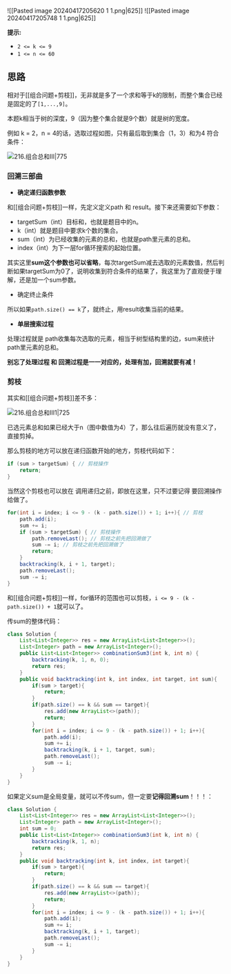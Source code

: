 ![[Pasted image 20240417205620 1 1.png|625]]
![[Pasted image 20240417205748 1 1.png|625]]

**提示:**
- `2 <= k <= 9`
- `1 <= n <= 60`

## 思路

相对于[[组合问题+剪枝]]，无非就是多了一个求和等于k的限制，而整个集合已经是固定的了`[1,...,9]`。

本题k相当于树的深度，9（因为整个集合就是9个数）就是树的宽度。

例如 k = 2，n = 4的话，选取过程如图，只有最后取到集合（1，3）和为4 符合条件：

![216.组合总和III|775](https://code-thinking-1253855093.file.myqcloud.com/pics/20201123195717975.png)

### 回溯三部曲

- **确定递归函数参数**

和[[组合问题+剪枝]]一样，先定义定义path 和 result。接下来还需要如下参数：

- targetSum（int）目标和，也就是题目中的n。
- k（int）就是题目中要求k个数的集合。
- sum（int）为已经收集的元素的总和，也就是path里元素的总和。
- index（int）为下一层for循环搜索的起始位置。

其实这里**sum这个参数也可以省略**，每次targetSum减去选取的元素数值，然后判断如果targetSum为0了，说明收集到符合条件的结果了，我这里为了直观便于理解，还是加一个sum参数。

- 确定终止条件

所以如果`path.size() == k`了，就终止，用result收集当前的结果。

- **单层搜索过程**

处理过程就是 path收集每次选取的元素，相当于树型结构里的边，sum来统计path里元素的总和。

**别忘了处理过程 和 回溯过程是一一对应的，处理有加，回溯就要有减！**

### 剪枝

其实和[[组合问题+剪枝]]差不多：

![216.组合总和III1|725](https://code-thinking-1253855093.file.myqcloud.com/pics/2020112319580476.png)

已选元素总和如果已经大于n（图中数值为4）了，那么往后遍历就没有意义了，直接剪掉。

那么剪枝的地方可以放在递归函数开始的地方，剪枝代码如下：

```java
if (sum > targetSum) { // 剪枝操作
    return;
}
```

当然这个剪枝也可以放在 调用递归之前，即放在这里，只不过要记得 要回溯操作给做了。

```java
for(int i = index; i <= 9 - (k - path.size()) + 1; i++){ // 剪枝
    path.add(i);
    sum += i;
    if (sum > targetSum) { // 剪枝操作
        path.removeLast(); // 剪枝之前先把回溯做了
        sum -= i; // 剪枝之前先把回溯做了
        return;
    }
    backtracking(k, i + 1, target);
    path.removeLast();
    sum -= i;
}
```

和[[组合问题+剪枝]]一样，for循环的范围也可以剪枝，`i <= 9 - (k - path.size()) + 1`就可以了。

传sum的整体代码：

```java
class Solution {
    List<List<Integer>> res = new ArrayList<List<Integer>>();
    List<Integer> path = new ArrayList<Integer>(); 
    public List<List<Integer>> combinationSum3(int k, int n) {
        backtracking(k, 1, n, 0);
        return res;
    }
    public void backtracking(int k, int index, int target, int sum){
        if(sum > target){
            return;
        }
        if(path.size() == k && sum == target){
            res.add(new ArrayList<>(path));
            return;
        }
        for(int i = index; i <= 9 - (k - path.size()) + 1; i++){ 
            path.add(i);
            sum += i;
            backtracking(k, i + 1, target, sum);
            path.removeLast();
            sum -= i;
        }
    }
}
```

如果定义sum是全局变量，就可以不传sum，但一定要**记得回溯sum**！！！：

```java
class Solution {
    List<List<Integer>> res = new ArrayList<List<Integer>>();
    List<Integer> path = new ArrayList<Integer>(); 
    int sum = 0;
    public List<List<Integer>> combinationSum3(int k, int n) {
        backtracking(k, 1, n);
        return res;
    }
    public void backtracking(int k, int index, int target){
        if(sum > target){
            return;
        }
        if(path.size() == k && sum == target){
            res.add(new ArrayList<>(path));
            return;
        }
        for(int i = index; i <= 9 - (k - path.size()) + 1; i++){ 
            path.add(i);
            sum += i;
            backtracking(k, i + 1, target);
            path.removeLast();
            sum -= i;
        }
    }
}
```

